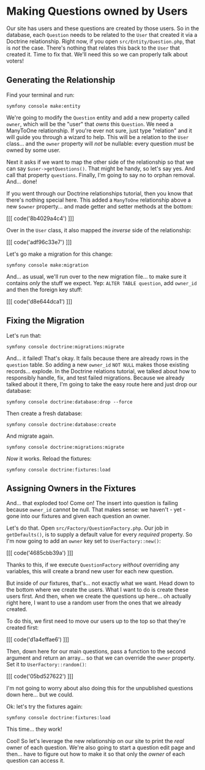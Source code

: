 # Making Questions owned by Users

Our site has users and these questions are created by those users. So in the
database, each `Question` needs to be related to the `User` that created it
via a Doctrine relationship. Right now, if you open `src/Entity/Question.php`,
that is *not* the case. There's nothing that relates this back to the `User` that
created it. Time to fix that. We'll need this so we can properly talk about voters!

## Generating the Relationship

Find your terminal and run:

```terminal
symfony console make:entity
```

We're going to modify the `Question` entity and add a new property called `owner`,
which will be the "user" that *owns* this `Question`. We need a ManyToOne
relationship. If you're ever not sure, just type "relation" and it will guide
you through a wizard to help. This will be a relation to the `User` class... and
the `owner` property will *not* be nullable: every question *must* be owned by some
user.

Next it asks if we want to map the other side of the relationship so that we can
say `$user->getQuestions()`. That might be handy, so let's say yes. And call
that property `questions`. Finally, I'm going to say no to orphan removal. And...
done!

If you went through our Doctrine relationships tutorial, then you know that there's
nothing special here. This added a `ManyToOne` relationship above a new `$owner`
property... and made getter and setter methods at the bottom:

[[[ code('8b4029a4c4') ]]]

Over in the `User` class, it also mapped the *inverse* side of the relationship:

[[[ code('adf96c33e7') ]]]

Let's go make a migration for this change:

```terminal
symfony console make:migration
```

And... as usual, we'll run over to the new migration file... to make sure it
contains *only* the stuff we expect. Yep: `ALTER TABLE question`, add `owner_id`
and then the foreign key stuff:

[[[ code('d8e644dca1') ]]]

## Fixing the Migration

Let's run that:

```terminal
symfony console doctrine:migrations:migrate
```

And... it failed! That's okay. It fails because there are already rows
in the `question` table. So adding a new `owner_id` `NOT NULL` makes those existing
records... explode. In the Doctrine relations tutorial, we talked about how to
responsibly handle, fix, and test failed migrations. Because we already talked about
it there, I'm going to take the easy route here and just drop our database:

```terminal
symfony console doctrine:database:drop --force
```

Then create a fresh database:

```terminal
symfony console doctrine:database:create
```

And migrate again.

```terminal-silent
symfony console doctrine:migrations:migrate
```

*Now* it works. Reload the fixtures:

```terminal
symfony console doctrine:fixtures:load
```

## Assigning Owners in the Fixtures

And... that exploded too! Come on! The insert into question is failing because
`owner_id` cannot be null. That makes sense: we haven't - yet - gone into our
fixtures and given each question an owner.

Let's do that. Open `src/Factory/QuestionFactory.php`. Our job in `getDefaults()`,
is to supply a default value for every *required* property. So I'm now going to
add an `owner` key set to `UserFactory::new()`:

[[[ code('4685cbb39a') ]]]

Thanks to this, if we execute `QuestionFactory` *without* overriding any
variables, this will create a brand new user for each new question.

But inside of *our* fixtures, that's... not exactly what we want. Head down to the
bottom where we create the users. What I want to do is create these users first.
And then, when we create the questions up here... oh actually right here, I want
to use a random user from the ones that we already created.

To do this, we first need to move our users up to the top so that they're created
first:

[[[ code('d1a4effae6') ]]]

Then, down here for our main questions, pass a function to the second argument
and return an array... so that we can override the `owner` property. Set it to
`UserFactory::random()`:

[[[ code('05bd527622') ]]]

I'm not going to worry about also doing this for the unpublished questions down
here... but we could.

Ok: let's try the fixtures again:

```terminal
symfony console doctrine:fixtures:load
```

This time... they work!

Cool! So let's leverage the new relationship on our site to print the *real* owner
of each question. We're also going to start a question edit page and then... have
to figure out how to make it so that only the *owner* of each question can access
it.
